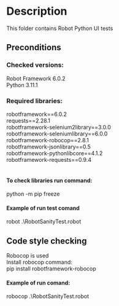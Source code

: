 <h1>Description</h1>
This folder contains Robot Python UI tests</br>
<h2>Preconditions</h2>
<h3>Checked versions:</h3>
Robot Framework 6.0.2 
<br> Python 3.11.1
<h3>Required libraries:</h3>
robotframework==6.0.2
<br> requests==2.28.1
<br> robotframework-selenium2library==3.0.0
<br> robotframework-seleniumlibrary==6.0.0
<br> robotframework-robocop==2.8.1
<br> robotframework-jsonlibrary==0.5
<br> robotframework-pythonlibcore==4.1.2
<br> robotframework-requests==0.9.4
<br>
<br>
<h4>To check libraries run command:</h4>
python -m pip freeze<br>

<h4>Example of run test comand</h4>
robot .\RobotSanityTest.robot<br>
<h2> Code style checking</h2>
Robocop is used
<br> Install robocop command:
<br> pip install robotframework-robocop
<br> 
<h4>Example of run comand:</h4>
robocop .\RobotSanityTest.robot </br>
</html>